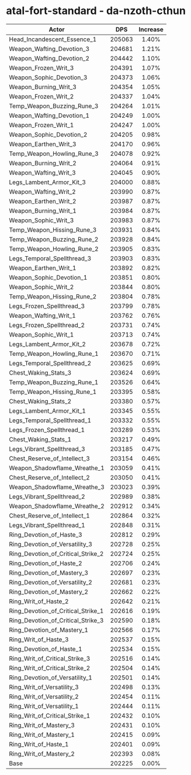 # atal-fort-standard - da-nzoth-cthun
| Actor | DPS | Increase |
|---|:---:|:---:|
|Head_Incandescent_Essence_1|205063|1.40%|
|Weapon_Wafting_Devotion_3|204681|1.21%|
|Weapon_Wafting_Devotion_2|204442|1.10%|
|Weapon_Frozen_Writ_3|204391|1.07%|
|Weapon_Sophic_Devotion_3|204373|1.06%|
|Weapon_Burning_Writ_3|204354|1.05%|
|Weapon_Frozen_Writ_2|204337|1.04%|
|Temp_Weapon_Buzzing_Rune_3|204264|1.01%|
|Weapon_Wafting_Devotion_1|204249|1.00%|
|Weapon_Frozen_Writ_1|204247|1.00%|
|Weapon_Sophic_Devotion_2|204205|0.98%|
|Weapon_Earthen_Writ_3|204170|0.96%|
|Temp_Weapon_Howling_Rune_3|204078|0.92%|
|Weapon_Burning_Writ_2|204064|0.91%|
|Weapon_Wafting_Writ_3|204045|0.90%|
|Legs_Lambent_Armor_Kit_3|204000|0.88%|
|Weapon_Wafting_Writ_2|203990|0.87%|
|Weapon_Earthen_Writ_2|203987|0.87%|
|Weapon_Burning_Writ_1|203984|0.87%|
|Weapon_Sophic_Writ_3|203983|0.87%|
|Temp_Weapon_Hissing_Rune_3|203931|0.84%|
|Temp_Weapon_Buzzing_Rune_2|203928|0.84%|
|Temp_Weapon_Howling_Rune_2|203905|0.83%|
|Legs_Temporal_Spellthread_3|203903|0.83%|
|Weapon_Earthen_Writ_1|203892|0.82%|
|Weapon_Sophic_Devotion_1|203851|0.80%|
|Weapon_Sophic_Writ_2|203844|0.80%|
|Temp_Weapon_Hissing_Rune_2|203804|0.78%|
|Legs_Frozen_Spellthread_3|203799|0.78%|
|Weapon_Wafting_Writ_1|203762|0.76%|
|Legs_Frozen_Spellthread_2|203731|0.74%|
|Weapon_Sophic_Writ_1|203713|0.74%|
|Legs_Lambent_Armor_Kit_2|203678|0.72%|
|Temp_Weapon_Howling_Rune_1|203670|0.71%|
|Legs_Temporal_Spellthread_2|203625|0.69%|
|Chest_Waking_Stats_3|203624|0.69%|
|Temp_Weapon_Buzzing_Rune_1|203526|0.64%|
|Temp_Weapon_Hissing_Rune_1|203395|0.58%|
|Chest_Waking_Stats_2|203380|0.57%|
|Legs_Lambent_Armor_Kit_1|203345|0.55%|
|Legs_Temporal_Spellthread_1|203332|0.55%|
|Legs_Frozen_Spellthread_1|203289|0.53%|
|Chest_Waking_Stats_1|203217|0.49%|
|Legs_Vibrant_Spellthread_3|203185|0.47%|
|Chest_Reserve_of_Intellect_3|203154|0.46%|
|Weapon_Shadowflame_Wreathe_1|203059|0.41%|
|Chest_Reserve_of_Intellect_2|203050|0.41%|
|Weapon_Shadowflame_Wreathe_3|203023|0.39%|
|Legs_Vibrant_Spellthread_2|202989|0.38%|
|Weapon_Shadowflame_Wreathe_2|202912|0.34%|
|Chest_Reserve_of_Intellect_1|202864|0.32%|
|Legs_Vibrant_Spellthread_1|202848|0.31%|
|Ring_Devotion_of_Haste_3|202812|0.29%|
|Ring_Devotion_of_Versatility_3|202728|0.25%|
|Ring_Devotion_of_Critical_Strike_2|202724|0.25%|
|Ring_Devotion_of_Haste_2|202706|0.24%|
|Ring_Devotion_of_Mastery_3|202697|0.23%|
|Ring_Devotion_of_Versatility_2|202681|0.23%|
|Ring_Devotion_of_Mastery_2|202662|0.22%|
|Ring_Writ_of_Haste_2|202642|0.21%|
|Ring_Devotion_of_Critical_Strike_1|202616|0.19%|
|Ring_Devotion_of_Critical_Strike_3|202590|0.18%|
|Ring_Devotion_of_Mastery_1|202566|0.17%|
|Ring_Writ_of_Haste_3|202537|0.15%|
|Ring_Devotion_of_Haste_1|202534|0.15%|
|Ring_Writ_of_Critical_Strike_3|202516|0.14%|
|Ring_Writ_of_Critical_Strike_2|202504|0.14%|
|Ring_Devotion_of_Versatility_1|202501|0.14%|
|Ring_Writ_of_Versatility_3|202498|0.13%|
|Ring_Writ_of_Versatility_2|202454|0.11%|
|Ring_Writ_of_Versatility_1|202444|0.11%|
|Ring_Writ_of_Critical_Strike_1|202432|0.10%|
|Ring_Writ_of_Mastery_3|202431|0.10%|
|Ring_Writ_of_Mastery_1|202415|0.09%|
|Ring_Writ_of_Haste_1|202401|0.09%|
|Ring_Writ_of_Mastery_2|202393|0.08%|
|Base|202225|0.00%|
